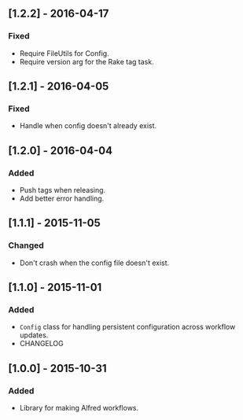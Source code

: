 ## [1.2.2] - 2016-04-17
### Fixed
- Require FileUtils for Config.
- Require version arg for the Rake tag task.

## [1.2.1] - 2016-04-05
### Fixed
- Handle when config doesn't already exist.

## [1.2.0] - 2016-04-04
### Added
- Push tags when releasing.
- Add better error handling.

## [1.1.1] - 2015-11-05
### Changed
- Don't crash when the config file doesn't exist.

## [1.1.0] - 2015-11-01
### Added
- `Config` class for handling persistent configuration across workflow updates.
- CHANGELOG

## [1.0.0] - 2015-10-31
### Added
- Library for making Alfred workflows.

